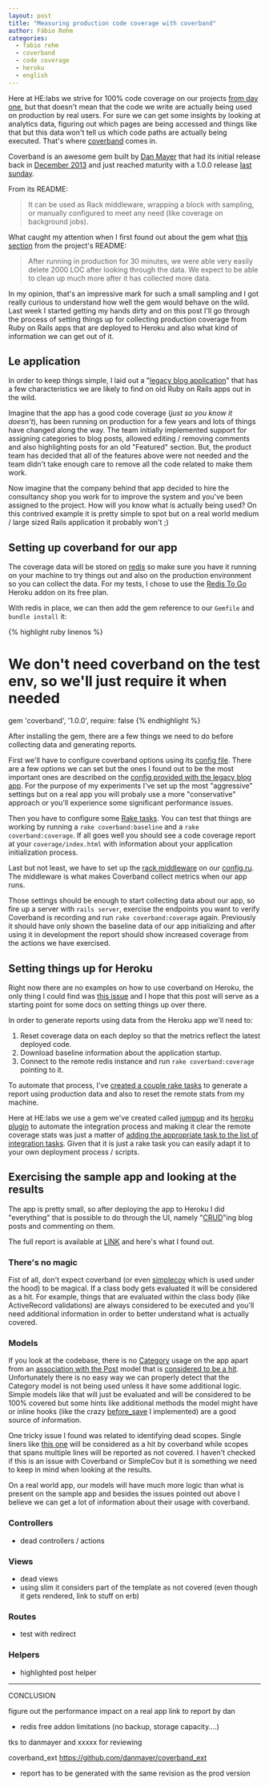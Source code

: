 ```yaml
---
layout: post
title: "Measuring production code coverage with coverband"
author: Fábio Rehm
categories:
  - fabio rehm
  - coverband
  - code coverage
  - heroku
  - english
---
```


Here at HE:labs we strive for 100% code coverage on our projects [from day one](https://github.com/Helabs/pah),
but that doesn't mean that the code we write are actually being used on production
by real users. For sure we can get some insights by looking at analytics data,
figuring out which pages are being accessed and things like that but this data
won't tell us which code paths are actually being executed. That's where [coverband](https://github.com/danmayer/coverband)
comes in.

<!--more-->

Coverband is an awesome gem built by [Dan Mayer](http://mayerdan.com/) that had its
initial release back in [December 2013](https://techblog.livingsocial.com/blog/2013/12/17/coverband-production-ruby-code-coverage/)
and just reached maturity with a 1.0.0 release [last sunday](https://github.com/danmayer/coverband/commit/c7edb6895e143150d96f514f73011547918e308c).

From its README:

> It can be used as Rack middleware, wrapping a block with sampling, or manually
configured to meet any need (like coverage on background jobs).

What caught my attention when I first found out about the gem what [this section](https://github.com/danmayer/coverband#success)
from the project's README:

> After running in production for 30 minutes, we were able very easily delete 2000
LOC after looking through the data. We expect to be able to clean up much more after
it has collected more data.

In my opinion, that's an impressive mark for such a small sampling and I got really
curious to understand how well the gem would behave on the wild. Last week I started
getting my hands dirty and on this post I'll go through the process of setting
things up for collecting production coverage from Ruby on Rails apps that are
deployed to Heroku and also what kind of information we can get out of it.

## Le application

In order to keep things simple, I laid out a "[legacy blog application](https://github.com/fgrehm/legacy-blog-app)"
that has a few characteristics we are likely to find on old Ruby on Rails apps out
in the wild.

Imagine that the app has a good code coverage (_just so you know it doesn't_), has
been running on production for a few years and lots of things have changed along
the way. The team initially implemented support for assigning categories to blog
posts, allowed editing / removing comments and also highlighting posts for an
old "Featured" section. But, the product team has decided that all of the features
above were not needed and the team didn't take enough care to remove all the code
related to make them work.

Now imagine that the company behind that app decided to hire the consultancy shop
you work for to improve the system and you've been assigned to the project. How
will you know what is actually being used? On this contrived example it is pretty
simple to spot but on a real world medium / large sized Rails application it probably
won't ;)

## Setting up coverband for our app

The coverage data will be stored on [redis](http://redis.io/) so make sure you
have it running on your machine to try things out and also on the production
environment so you can collect the data. For my tests, I chose to use the
[Redis To Go](https://addons.heroku.com/redistogo) Heroku addon on its free plan.

With redis in place, we can then add the gem reference to our `Gemfile` and
`bundle install` it:

{% highlight ruby linenos %}
# We don't need coverband on the test env, so we'll just require it when needed
gem 'coverband', '1.0.0', require: false
{% endhighlight %}

After installing the gem, there are a few things we need to do before collecting
data and generating reports.

First we'll have to configure coverband options using its [config file](https://github.com/danmayer/coverband#configure-coverband-options).
There are a few options we can set but the ones I found out to be the most important
ones are described on the [config provided with the legacy blog app](https://github.com/fgrehm/legacy-blog-app/blob/master/config/coverband.rb).
For the purpose of my experiments I've set up the most "aggressive" settings but
on a real app you will probaly use a more "conservative" approach or you'll
experience some significant performance issues.

Then you have to configure some [Rake tasks](https://github.com/fgrehm/legacy-blog-app/blob/master/lib/tasks/coverband.rake#L1-L3).
You can test that things are working by running a `rake coverband:baseline` and
a `rake coverband:coverage`. If all goes well you should see a code coverage
report at your `coverage/index.html` with information about your application
initialization process.

Last but not least, we have to set up the [rack middleware](https://github.com/danmayer/coverband#configure-rack-middleware)
on our [config.ru](https://github.com/fgrehm/legacy-blog-app/blob/master/config.ru#L5-L7).
The middleware is what makes Coverband collect metrics when our app runs.

Those settings should be enough to start collecting data about our app, so fire
up a server with `rails server`, exercise the endpoints you want to verify
Coverband is recording and run `rake coverband:coverage` again. Previously it
should have only shown the baseline data of our app initializing and after using
it in development the report should show increased coverage from the actions we
have exercised.

## Setting things up for Heroku

Right now there are no examples on how to use coverband on Heroku, the only thing
I could find was [this issue](https://github.com/danmayer/coverband/issues/3) and
I hope that this post will serve as a starting point for some docs on setting
things up over there.

In order to generate reports using data from the Heroku app we'll need to:

1. Reset coverage data on each deploy so that the metrics reflect the latest deployed code.
2. Download baseline information about the application startup.
3. Connect to the remote redis instance and run `rake coverband:coverage` pointing to it.

To automate that process, I've [created a couple rake tasks](https://github.com/fgrehm/legacy-blog-app/blob/master/lib/tasks/coverband.rake#L5)
to generate a report using production data and also to reset the remote stats
from my machine.

Here at HE:labs we use a gem we've created called [jumpup](https://github.com/Helabs/jumpup)
and its [heroku plugin](https://github.com/Helabs/jumpup-heroku) to automate the
integration process and making it clear the remote coverage stats was just a
matter of [adding the appropriate task to the list of integration tasks](https://github.com/fgrehm/legacy-blog-app/blob/master/lib/tasks/jumpup.rake#L10).
Given that it is just a rake task you can easily adapt it to your own deployment
process / scripts.

## Exercising the sample app and looking at the results

The app is pretty small, so after deploying the app to Heroku I did "everything"
that is possible to do through the UI, namely "[CRUD](http://en.wikipedia.org/wiki/Create,_read,_update_and_delete)"ing
blog posts and commenting on them.

The full report is available at [LINK](gh-pages) and here's what I found out.

### There's no magic

Fist of all, don't expect coverband (or even [simplecov](https://github.com/colszowka/simplecov)
which is used under the hood) to be magical. If a class body gets evaluated it
will be considered as a hit. For example, things that are evaluated within the
class body (like ActiveRecord validations) are always considered to be executed
and you'll need additional information in order to better understand what is
actually covered.

### Models

If you look at the codebase, there is no [Category]() usage on the app apart
from an [association with the Post]()
model that is [considered to be a hit]().
Unfortunately there is no easy way we can properly detect that the Category model
is not being used unless it have some additional logic. Simple models like that
will just be evaluated and will be considered to be 100% covered but some hints
like additional methods the model might have or inline hooks (like the crazy
[before_save]()
I implemented) are a good source of information.

One tricky issue I found was related to identifying dead scopes. Single liners
like [this one]() will be considered as a hit by coverband while scopes that
spans multiple lines will be reported as not covered. I haven't checked if
this is an issue with Coverband or SimpleCov but it is something we need to
keep in mind when looking at the results.

On a real world app, our models will have much more logic than what is present on
the sample app and besides the issues pointed out above I believe we can get
a lot of information about their usage with coverband.

### Controllers

* dead controllers / actions

### Views

* dead views
* using slim it considers part of the template as not covered (even though it gets rendered, link to stuff on erb)

### Routes

* test with redirect

### Helpers

* highlighted post helper

--------------------------------

CONCLUSION


figure out the performance impact on a real app
link to report by dan

* redis free addon limitations (no backup, storage capacity....)

tks to danmayer and xxxxx for reviewing

coverband_ext
https://github.com/danmayer/coverband_ext

* report has to be generated with the same revision as the prod version
